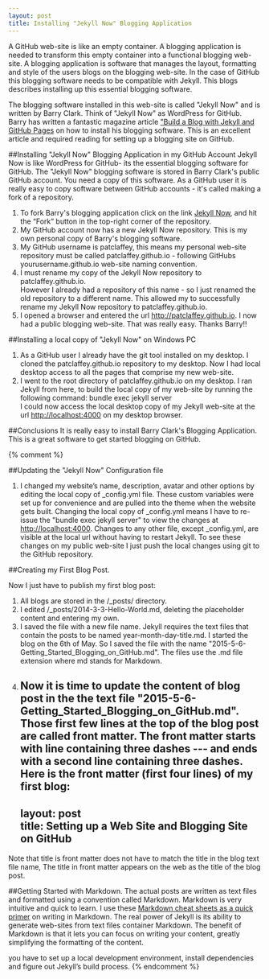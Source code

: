```yaml
---
layout: post
title: Installing "Jekyll Now" Blogging Application
---
```

A GitHub web-site is like an empty container.
A blogging application is needed to transform this empty container into a functional blogging web-site.
A blogging application is software that manages the layout, formatting and style of the users blogs on the blogging web-site.
In the case of GitHub this blogging software needs to be compatible with Jekyll.
This blogs describes installing up this essential blogging software.


The blogging software installed in this web-site is called "Jekyll Now" and is written by Barry Clark.
Think of "Jekyll Now" as WordPress for GitHub.
Barry has written a fantastic magazine article ["Build a Blog with Jekyll and GitHub Pages](http://www.smashingmagazine.com/2014/08/01/build-blog-jekyll-github-pages/)
on how to install his blogging software.
This is an excellent article and required reading for setting up a blogging site on GitHub.

##Installing "Jekyll Now" Blogging Application in my GitHub Account
Jekyll Now is like WordPress for GitHub- its the essential blogging software for GitHub.
The "Jekyll Now" blogging software is stored in Barry Clark's public GitHub account.
You need a copy of this software.
As a GitHub user it is really easy to copy software between GitHub accounts - it's called making a fork of a repository.

1. To fork Barry's blogging application click on the link [Jekyll Now](http://www.github.com/barryclark/jekyll-now), and hit the “Fork” button in the top-right corner of the repository.
2. My GitHub account now has a new Jekyll Now repository.  This is my own personal copy of Barry's blogging software.
3. My GitHub username is patclaffey, this means my personal web-site repository must be called patclaffey.github.io -
 following GitHubs yourusername.github.io web-site naming convention.
4. I must rename my copy of the Jekyll Now repository to patclaffey.github.io.  
However I already had a repository of this name - so I just renamed the old repository to a different name.
This allowed my to successfully rename my Jekyll Now repository to patclaffey.github.io.
5. I opened a browser and entered the url http://patclaffey.github.io.   I now had a public blogging web-site.  That was really easy.  Thanks Barry!!

##Installing a local copy of "Jekyll Now" on Windows PC

1. As a GitHub user I already have the git tool installed on my desktop.  I cloned the patclaffey.github.io repository to my desktop.
Now I had local desktop access to all the pages that comprise my new web-site.
2. I went to the root directory of patclaffey.github.io on my desktop.
I ran Jekyll from here, to build the local copy of my web-site by running the following command:
    bundle exec jekyll server   
I could now access the local desktop copy of my Jekyll web-site at the url [http://localhost:4000](http://localhost:4000)  on my desktop browser. 

##Conclusions
It is really easy to install Barry Clark's Blogging Application.  This is a great software to get started blogging on GitHub.

{% comment %}

##Updating the "Jekyll Now" Configuration file
1. I changed my website’s name, description, avatar and other options by editing the local copy of _config.yml file.
These custom variables were set up for convenience and are pulled into the theme when the website gets built.
Changing the local copy of _config.yml means I have to re-issue the "bundle exec jekyll server" to view the changes at [http://localhost:4000](http://localhost:4000).
Changes to any other file, except _config.yml, are visible at the local url without having to restart Jekyll.
To see these changes on my public web-site I just push the local changes using git to the GitHub repository.

##Creating my First Blog Post.

Now I just have to publish my first blog post:

1. All blogs are stored in the /_posts/ directory.
2. I edited /_posts/2014-3-3-Hello-World.md, deleting the placeholder content and entering my own.
3. I saved the file with a new file name.
Jekyll requires the text files that contain the posts to be named year-month-day-title.md.
I started the blog on the 6th of May.  So I saved the file with the name "2015-5-6-Getting\_Started\_Blogging\_on\_GitHub.md".
The files use the .md file extension where md stands for Markdown.
4. Now it is time to update the content of blog post in the the text file "2015-5-6-Getting\_Started\_Blogging\_on\_GitHub.md".
Those first few lines at the top of the blog post are called front matter. 
The front matter starts with line containing three dashes --- and ends with a second line containing three dashes.
Here is the front matter (first four lines) of my first blog:     
    ---    
     layout: post    
     title: Setting up a Web Site and Blogging Site on GitHub    
    ---     
Note that title is front matter does not have to match the title in the blog text file name,
The title in front matter appears on the web as the title of the blog post.


##Getting Started with Markdown.
The actual posts are written as text files and formatted using a convention called Markdown.
Markdown is very intuitive and quick to learn.
I use these [Markdown cheat sheets as a quick primer](https://github.com/adam-p/markdown-here/wiki/Markdown-Cheatsheet) on writing in Markdown.
The real power of Jekyll is its ability to generate web-sites from text files container Markdown.
The benefit of Markdown is that it lets you can focus on writing your content, greatly simplifying the formatting of the content.


you have to set up a local development environment, install dependencies and figure out Jekyll’s build process.
{% endcomment %}









